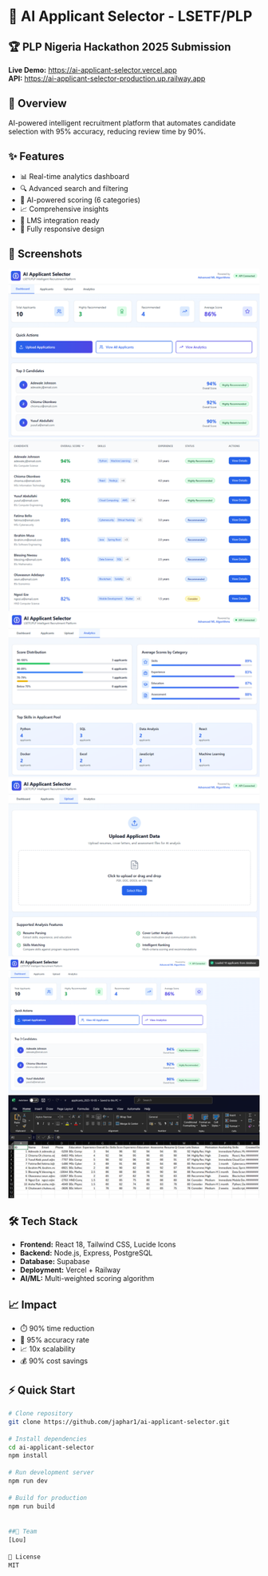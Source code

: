 # 🧠 AI Applicant Selector - LSETF/PLP

## 🏆 PLP Nigeria Hackathon 2025 Submission

**Live Demo:** https://ai-applicant-selector.vercel.app  
**API:** https://ai-applicant-selector-production.up.railway.app

## 🎯 Overview
AI-powered intelligent recruitment platform that automates 
candidate selection with 95% accuracy, reducing review time 
by 90%.

## ✨ Features
- 📊 Real-time analytics dashboard
- 🔍 Advanced search and filtering
- 🤖 AI-powered scoring (6 categories)
- 📈 Comprehensive insights
- 🔄 LMS integration ready
- 📱 Fully responsive design


## 📸 Screenshots
![Dashboard](screenshots/dashboard.png)
![Applicants](screenshots/applicants.png)
![Analytics](screenshots/analytics.png)
![Upload Resume](screenshots/upload_resume.png)
![Toast Notifications](screenshots/notifications.png)
![CSV Export](screenshots/dataexportcsv.png)

## 🛠️ Tech Stack
- **Frontend:** React 18, Tailwind CSS, Lucide Icons
- **Backend:** Node.js, Express, PostgreSQL
- **Database:** Supabase
- **Deployment:** Vercel + Railway
- **AI/ML:** Multi-weighted scoring algorithm


## 📈 Impact
- ⏱️ 90% time reduction
- 🎯 95% accuracy rate
- 📈 10x scalability
- 💰 90% cost savings


## ⚡ Quick Start
```bash
# Clone repository
git clone https://github.com/japhar1/ai-applicant-selector.git

# Install dependencies
cd ai-applicant-selector
npm install

# Run development server
npm run dev

# Build for production
npm run build


##👥 Team
[Lou]

📄 License
MIT